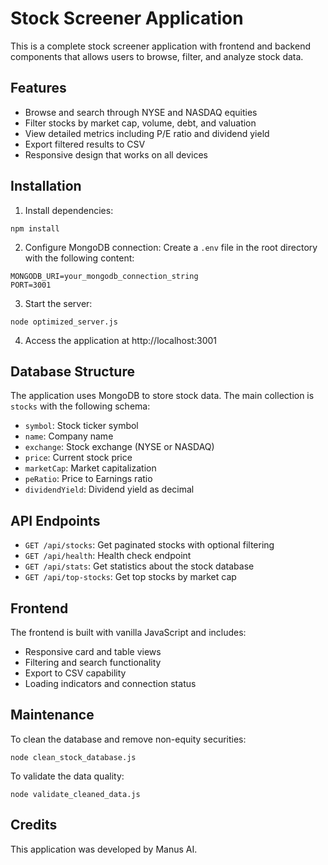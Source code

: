 # Stock Screener Application

This is a complete stock screener application with frontend and backend components that allows users to browse, filter, and analyze stock data.

## Features

- Browse and search through NYSE and NASDAQ equities
- Filter stocks by market cap, volume, debt, and valuation
- View detailed metrics including P/E ratio and dividend yield
- Export filtered results to CSV
- Responsive design that works on all devices

## Installation

1. Install dependencies:
```
npm install
```

2. Configure MongoDB connection:
Create a `.env` file in the root directory with the following content:
```
MONGODB_URI=your_mongodb_connection_string
PORT=3001
```

3. Start the server:
```
node optimized_server.js
```

4. Access the application at http://localhost:3001

## Database Structure

The application uses MongoDB to store stock data. The main collection is `stocks` with the following schema:

- `symbol`: Stock ticker symbol
- `name`: Company name
- `exchange`: Stock exchange (NYSE or NASDAQ)
- `price`: Current stock price
- `marketCap`: Market capitalization
- `peRatio`: Price to Earnings ratio
- `dividendYield`: Dividend yield as decimal

## API Endpoints

- `GET /api/stocks`: Get paginated stocks with optional filtering
- `GET /api/health`: Health check endpoint
- `GET /api/stats`: Get statistics about the stock database
- `GET /api/top-stocks`: Get top stocks by market cap

## Frontend

The frontend is built with vanilla JavaScript and includes:
- Responsive card and table views
- Filtering and search functionality
- Export to CSV capability
- Loading indicators and connection status

## Maintenance

To clean the database and remove non-equity securities:
```
node clean_stock_database.js
```

To validate the data quality:
```
node validate_cleaned_data.js
```

## Credits

This application was developed by Manus AI.
